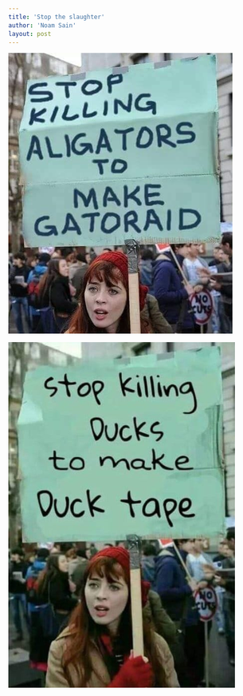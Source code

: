 ```yaml
---
title: 'Stop the slaughter'
author: 'Noam Sain'
layout: post
---
```


![](/assets/2018/2018-06-gatoraid.jpg)

![](/assets/2018/2018-06-duck-tape.jpg)